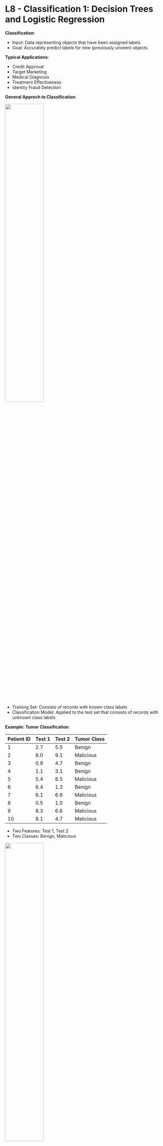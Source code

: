 # L8 - Classification 1: Decision Trees and Logistic Regression

**Classification**:

- Input: Data representing objects that have been assigned labels
- Goal: Accurately predict labels for new (previously unseen) objects

**Typical Applications**:

- Credit Approval
- Target Marketing
- Medical Diagnosis
- Treatment Effectiveness
- Identity Fraud Detection

**General Approch to Classification**:

<img src="./assets/image-20241003081114095.png" width="50%" />

- Training Set: Consists of records with known class labels
- Classification Model: Applied to the test set that consists of records with unknown class labels

**Example: Tumor Classification**:

| Patient ID | Test 1 | Test 2 | Tumor Class |
| ---------- | ------ | ------ | ----------- |
| 1          | 2.7    | 5.5    | Benign      |
| 2          | 8.0    | 9.1    | Malicious   |
| 3          | 0.9    | 4.7    | Benign      |
| 4          | 1.1    | 3.1    | Benign      |
| 5          | 5.4    | 8.5    | Malicious   |
| 6          | 6.4    | 1.3    | Benign      |
| 7          | 6.1    | 6.6    | Malicious   |
| 8          | 0.5    | 1.0    | Benign      |
| 9          | 8.3    | 6.6    | Malicious   |
| 10         | 8.1    | 4.7    | Malicious   |

- Two Features: Test 1, Test 2
- Two Classes: Benign, Malicious

<img src="./assets/Screenshot-2024-10-03-at-08.19.56-7936443.png"  width="50%"/>

**Decision Tree**:

<img src="./assets/test.svg" width="50%"/>

- A flow-chart-like tree structure
- Internal node denotes a test on an attribute
- Branch represents the outcome  of the test
- Leaf nodes represent class labels or class distribution

**Classification by Decision Tree Induction**:

The decision tree generation consists of two phases:

1. Tree construction
   1. At start, all the training examples are at the root
   2. Partition examples recursively based on selected attributes
   3. All examples that satisfy the condition on the selected attribute move to that branch
2. Tree pruning
   1. Identify and remove branches that reflect noise or outlers

Classifying and Unknown Sample:

- Test the attribute values of the sample against the decision tree

**Splitting Methods**:

- Binary Attributes:

  <img src="./assets/binary_attributes.svg" width="50%" />

- Nominal or Categorical Attributes

  <img src="./assets/image-20241003083604409.png" width="50%" />

- Splitting Methods

  - Ordinal Attributes:

    <img src="./assets/image-20241003083755515.png" width="50%" />

  - Continuous Attributes:

    <img src="./assets/image-20241003083848730.png" width="50%" />

    - Sort the attribute values in ascending order
    - Try Splitting at each position where the class label changes

**Choice of Attribute**:

**Impurity**:

- Defination: A split is pure if, after the split, for all branches, all the examples choose a branch belong to the same class
- We want many items in our sets
- Many different purity measures
  - Information Gain (IG): It measures the reduction in entropy by splitting a dataset according to a given value of an attribute
  - Gini Index

**Entropy**

- Entropy quantifies how much information there is in a random attribute

- The exceed information (entropy) need to classify an example in our training dataset $D$ is defined as
  $$
  \text{Info}(D) = -\sum_{i=1}^m p_i \log_2(p_i)
  $$
  where $m$ is the number of classes, and $p_i$ is the probability that an example in $D$ belongs to class label $C_i$
  $$
  p_i = \frac{|C_{i,D}|}{|D|}
  $$
  where $C_{i,D}$ are the examples in $D$ that belong to class $C_i$

- Information Theory: Enropy is the minimum number of bits needed to encode the class label of an example. E.g. if we have two classes, we can use two bits:

  | Class A | Class B |
  | ------- | ------- |
  | $1$     | $0$     |

- So if all examples are of class A, what is the entropy?

  - Probability of class A: $p_1 = 1$
  - Probability of class B: $p_2 = 0$

  $$
  \text{Info}(D) = -1\times\log_2(1)-0\times\log_2(0) = 0
  $$

  Makes sense. If all classes are of the same label, there is no need to encode anything.

- What if half of the examples are of class A and half are class B?

  - Probability of class A: $p_! = 0.5$
  - Probability of class B: $p_2$ = $0.5$

  $$
  \text{Info}(D) = -0.5\times\log_2(0.5)-(-0.5)\times\log_2(0.5) = 0.5+0.5=1
  $$

  Makes sense. This is the most not-pure setting. We need $1$ bit per class (0 or 1).

**Information Gain**:

- Attribute A is chosen for a split

- $D$ is split into $v$ partions based on $A$: $D_1$, $D_2$, $\cdots$, $D_v$

- Information needed to classify $D$:
  $$
  \text{Info}_A(D) = \sum_{j=1}^v\frac{|D_j|}{|D|}\text{Info}(D_j)
  $$

- Information gained by branching on attribute $A$:
  $$
  \text{Gain}(A) = \text{Info}(D) - \text{Info}_A(D)
  $$

**Gain Ratio**
$$
\text{Gain Ratio} = \frac{\text{Gain}(A)}{\text{Splitinfo}}
$$

- A modification that reduces its bias on high-branch attributes:
- Gain ratio should be:
  - Large when the number of branches is small
  - Small when the number of branches is large
- Takes the number and size of branches into account when choosing an attribute
- Corrects the gain by using splitinfo:
  - Taking the information of a split into account
  - i.e. how much info do we need to tell which branch an example belngs to

**Algorithm for decision tree induction**:

- Basic Algorithm (a greedy algorithm):
- Conditions for stopping the partitioning

**Pros and Cons of Decision Trees**

- Pros:
  - Reasonable Training Time
  - Fasr Application
  - Easy to Interpret
  - Easy to Implement
  - Can handle many features
- Cons
  - Cannot handle complicated relationships between features
  - Simple decision boundaries
  - Problems with lots of missing data
  - NP-complete

**Extracing Rules**

Convert Decision Trees to Rules

**Logistic Regression**

- The logistic regression algorithm finds the best logistic function that can describe the relationship between two variables
  - Dependent variable $y$ (class variable)
  - Independent variable(s) $x$ (Data Variables)
- Classic Logistic Regression
  - $y$ is binary
  - Label classes as either $1$ or $0$

**Computing the Odds**

...

**Odds Ratio**

- Odds refer to the ratio 